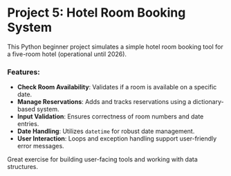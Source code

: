 # Project 5: Hotel Room Booking System

This Python beginner project simulates a simple hotel room booking tool for a five-room hotel (operational until 2026).

### Features:
- **Check Room Availability**: Validates if a room is available on a specific date.
- **Manage Reservations**: Adds and tracks reservations using a dictionary-based system.
- **Input Validation**: Ensures correctness of room numbers and date entries.
- **Date Handling**: Utilizes `datetime` for robust date management.
- **User Interaction**: Loops and exception handling support user-friendly error messages.

Great exercise for building user-facing tools and working with data structures.

